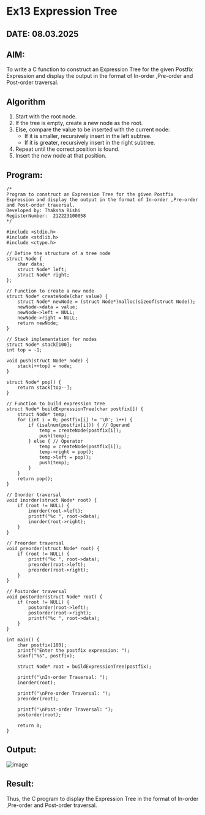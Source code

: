 # Ex13 Expression Tree
## DATE: 08.03.2025
## AIM:
To write a C function to construct an Expression Tree for the given Postfix Expression and display the output in the format of In-order ,Pre-order and Post-order traversal.

## Algorithm
1. Start with the root node.
2. If the tree is empty, create a new node as the root.
3. Else, compare the value to be inserted with the current node:
   - If it is smaller, recursively insert in the left subtree.
   - If it is greater, recursively insert in the right subtree.
4. Repeat until the correct position is found.
5. Insert the new node at that position.
 

## Program:
```
/*
Program to construct an Expression Tree for the given Postfix Expression and display the output in the format of In-order ,Pre-order and Post-order traversal.
Developed by: Thaksha Rishi
RegisterNumber:  212223100058
*/

#include <stdio.h>
#include <stdlib.h>
#include <ctype.h>

// Define the structure of a tree node
struct Node {
    char data;
    struct Node* left;
    struct Node* right;
};

// Function to create a new node
struct Node* createNode(char value) {
    struct Node* newNode = (struct Node*)malloc(sizeof(struct Node));
    newNode->data = value;
    newNode->left = NULL;
    newNode->right = NULL;
    return newNode;
}

// Stack implementation for nodes
struct Node* stack[100];
int top = -1;

void push(struct Node* node) {
    stack[++top] = node;
}

struct Node* pop() {
    return stack[top--];
}

// Function to build expression tree
struct Node* buildExpressionTree(char postfix[]) {
    struct Node* temp;
    for (int i = 0; postfix[i] != '\0'; i++) {
        if (isalnum(postfix[i])) { // Operand
            temp = createNode(postfix[i]);
            push(temp);
        } else { // Operator
            temp = createNode(postfix[i]);
            temp->right = pop();
            temp->left = pop();
            push(temp);
        }
    }
    return pop();
}

// Inorder traversal
void inorder(struct Node* root) {
    if (root != NULL) {
        inorder(root->left);
        printf("%c ", root->data);
        inorder(root->right);
    }
}

// Preorder traversal
void preorder(struct Node* root) {
    if (root != NULL) {
        printf("%c ", root->data);
        preorder(root->left);
        preorder(root->right);
    }
}

// Postorder traversal
void postorder(struct Node* root) {
    if (root != NULL) {
        postorder(root->left);
        postorder(root->right);
        printf("%c ", root->data);
    }
}

int main() {
    char postfix[100];
    printf("Enter the postfix expression: ");
    scanf("%s", postfix);

    struct Node* root = buildExpressionTree(postfix);

    printf("\nIn-order Traversal: ");
    inorder(root);

    printf("\nPre-order Traversal: ");
    preorder(root);

    printf("\nPost-order Traversal: ");
    postorder(root);

    return 0;
}

```

## Output:

![image](https://github.com/user-attachments/assets/b63967f6-fee0-4cea-bb67-d3c1f48dcbfa)


## Result:
Thus, the C program to display the Expression Tree in the format of In-order ,Pre-order and Post-order traversal.
